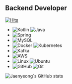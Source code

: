 ## Backend Developer

[![Hits](https://hits.seeyoufarm.com/api/count/incr/badge.svg?url=https%3A%2F%2Fgithub.com%2Fjaenyeong%2Fhit-counter)](https://hits.seeyoufarm.com)

* ![Kotlin](https://img.shields.io/badge/Kotlin-7F52FF?style=flat&logo=Kotlin&logoColor=white) ![Java](https://img.shields.io/badge/Java-007396?&style=flatlogo=Java&logoColor=white)
* ![Spring](https://img.shields.io/badge/Spring-6DB33F?style=flat&logo=Spring&logoColor=white)
* ![MySQL](https://img.shields.io/badge/MySQL-4479A1?style=flat&logo=MySQL&logoColor=white)
* ![Docker](https://img.shields.io/badge/Docker-2496ED?style=flat&logo=Docker&logoColor=white) ![Kubernetes](https://img.shields.io/badge/K8s-326CE5?style=flat&logo=Kubernetes&logoColor=white)
* ![Kafka](https://img.shields.io/badge/Kafka-231F20?style=flat&logo=ApacheKafka&logoColor=white)
* ![AWS](https://img.shields.io/badge/AWS-232F3E?style=flat&logo=amazonaws&logoColor=white)
* ![Linux](https://img.shields.io/badge/Linux-FCC624?style=flat&logo=Linux&logoColor=white) ![Ubuntu](https://img.shields.io/badge/Ubuntu-E95420?style=flat&logo=Ubuntu&logoColor=white)
* ![GitHub](https://img.shields.io/badge/GitHub-181717?&style=flat&logo=GitHub&logoColor=white) ![Git](https://img.shields.io/badge/Git-F05032?&style=flat&logo=Git&logoColor=white)

<!--
**jaenyeong/jaenyeong** is a ✨ _special_ ✨ repository because its `README.md` (this file) appears on your GitHub profile.

Here are some ideas to get you started:

- 🔭 I’m currently working on ...
- 🌱 I’m currently learning ...
- 👯 I’m looking to collaborate on ...
- 🤔 I’m looking for help with ...
- 💬 Ask me about ...
- 📫 How to reach me: ...
- 😄 Pronouns: ...
- ⚡ Fun fact: ...
-->


![Jaenyeong`s GitHub stats](https://github-readme-stats.vercel.app/api?username=jaenyeong&show_icons=true&theme=solarized-dark)
